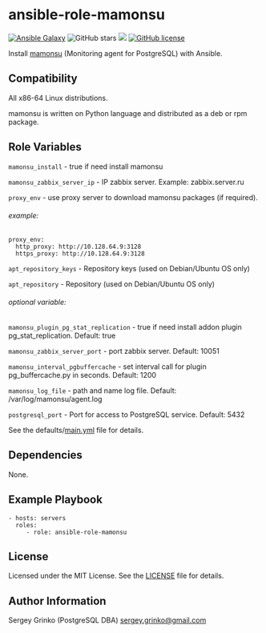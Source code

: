 # ansible-role-mamonsu

[![Ansible Galaxy](https://img.shields.io/badge/galaxy-sgrinko.mamonsu-blue)](https://galaxy.ansible.com/sgrinko/mamonsu/) ![GitHub stars](https://img.shields.io/github/stars/sgrinko/ansible-role-mamonsu) [<img src="https://github.com/sgrinko/ansible-role-mamonsu/workflows/Ansible-lint/badge.svg?branch=master">](https://github.com/sgrinko/ansible-role-mamonsu/actions?query=workflow%3AAnsible-lint) [![GitHub license](https://img.shields.io/github/license/sgrinko/ansible-role-mamonsu)](https://github.com/sgrinko/ansible-role-mamonsu/blob/master/LICENSE)

Install [mamonsu](https://github.com/postgrespro/mamonsu) (Monitoring agent for PostgreSQL) with Ansible.

## Compatibility
All x86-64 Linux distributions.

mamonsu is written on Python language and distributed as a deb or rpm package.

## Role Variables
`mamonsu_install` - true if need install mamonsu

`mamonsu_zabbix_server_ip` - IP zabbix server. Example: zabbix.server.ru

`proxy_env` - use proxy server to download mamonsu packages (if required).
###### example:
```
proxy_env:
  http_proxy: http://10.128.64.9:3128
  https_proxy: http://10.128.64.9:3128
```
`apt_repository_keys` - Repository keys (used on Debian/Ubuntu OS only)

`apt_repository` - Repository (used on Debian/Ubuntu OS only)
###### optional variable:
`mamonsu_plugin_pg_stat_replication` - true if need install addon plugin pg_stat_replication. Default: true

`mamonsu_zabbix_server_port` - port zabbix server. Default: 10051

`mamonsu_interval_pgbuffercache` -  set interval call for plugin pg_buffercache.py in seconds. Default: 1200

`mamonsu_log_file` - path and name log file. Default: /var/log/mamonsu/agent.log

`postgresql_port` - Port for access to PostgreSQL service. Default: 5432

See the defaults/[main.yml](./defaults/main.yml) file for details.

## Dependencies
None.

## Example Playbook
    - hosts: servers
      roles:
         - role: ansible-role-mamonsu

## License
Licensed under the MIT License. See the [LICENSE](./LICENSE) file for details.

## Author Information
Sergey Grinko (PostgreSQL DBA) sergey.grinko@gmail.com
